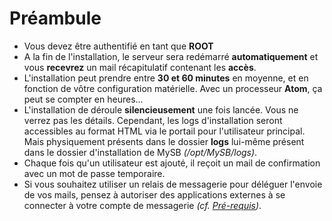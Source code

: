 # Préambule

* Vous devez être authentifié en tant que **ROOT**
* A la fin de l'installation, le serveur sera redémarré **automatiquement** et vous **recevrez** un mail récapitulatif contenant les **accès**.
* L'installation peut prendre entre **30 et 60 minutes** en moyenne, et en fonction de vôtre configuration matérielle. Avec un processeur **Atom**, ça peut se compter en heures...
* L'installation de déroule **silencieusement** une fois lancée. Vous ne verrez pas les détails. Cependant, les logs d'installation seront accessibles au format HTML via le portail pour l'utilisateur principal. Mais physiquement présents dans le dossier **logs** lui-même présent dans le dossier d'installation de MySB _\(/opt/MySB/logs\)_.
* Chaque fois qu'un utilisateur est ajouté, il reçoit un mail de confirmation avec un mot de passe temporaire.
* Si vous souhaitez utiliser un relais de messagerie pour déléguer l'envoie de vos mails, pensez à autoriser des applications externes à se connecter à votre compte de messagerie _\(cf._ [_Pré-requis_](https://mysb.gitbook.io/doc/v/v5.4_fr/installation/pre-requis#mails)_\)_.
